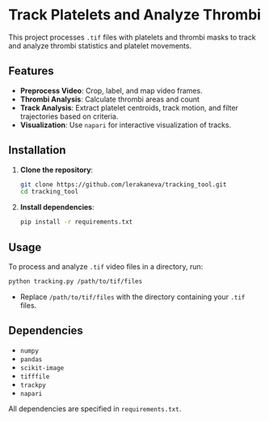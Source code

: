 # Track Platelets and Analyze Thrombi

This project processes `.tif` files with platelets and thrombi masks to track and analyze thrombi statistics and platelet movements.

## Features

- **Preprocess Video**: Crop, label, and map video frames.
- **Thrombi Analysis**: Calculate thrombi areas and count
- **Track Analysis**: Extract platelet centroids, track motion, and filter trajectories based on criteria.
- **Visualization**: Use `napari` for interactive visualization of tracks.

## Installation

1. **Clone the repository**:
   ```bash
   git clone https://github.com/lerakaneva/tracking_tool.git
   cd tracking_tool
   ```
   
2. **Install dependencies**:
   ```bash
   pip install -r requirements.txt
   ```

## Usage

To process and analyze `.tif` video files in a directory, run:

```bash
python tracking.py /path/to/tif/files
```

- Replace `/path/to/tif/files` with the directory containing your `.tif` files.

## Dependencies

- `numpy`
- `pandas`
- `scikit-image`
- `tifffile`
- `trackpy`
- `napari`

All dependencies are specified in `requirements.txt`.